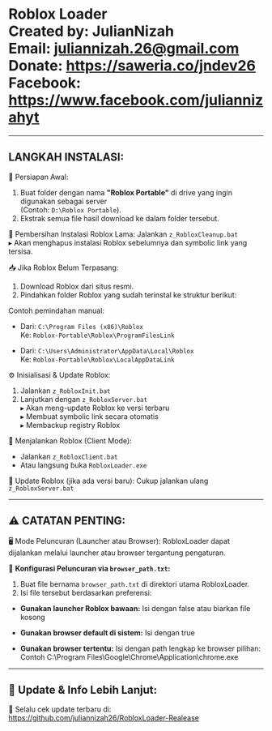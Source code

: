 Roblox Loader  
Created by: JulianNizah  
Email: juliannizah.26@gmail.com  
Donate: https://saweria.co/jndev26  
Facebook: https://www.facebook.com/juliannizahyt  
===================================================

-----------------------------------------
LANGKAH INSTALASI:
-----------------------------------------

📁 Persiapan Awal:
1. Buat folder dengan nama **"Roblox Portable"** di drive yang ingin digunakan sebagai server  
   (Contoh: `D:\Roblox Portable`).
2. Ekstrak semua file hasil download ke dalam folder tersebut.

🧹 Pembersihan Instalasi Roblox Lama:
Jalankan `z_RobloxCleanup.bat`  
▸ Akan menghapus instalasi Roblox sebelumnya dan symbolic link yang tersisa.

📥 Jika Roblox Belum Terpasang:
1. Download Roblox dari situs resmi.
2. Pindahkan folder Roblox yang sudah terinstal ke struktur berikut:

Contoh pemindahan manual:
- Dari: `C:\Program Files (x86)\Roblox`  
  Ke: `Roblox-Portable\Roblox\ProgramFilesLink`

- Dari: `C:\Users\Administrator\AppData\Local\Roblox`  
  Ke: `Roblox-Portable\Roblox\LocalAppDataLink`

⚙️ Inisialisasi & Update Roblox:
1. Jalankan `z_RobloxInit.bat`
2. Lanjutkan dengan `z_RobloxServer.bat`  
▸ Akan meng-update Roblox ke versi terbaru  
▸ Membuat symbolic link secara otomatis  
▸ Membackup registry Roblox

🚀 Menjalankan Roblox (Client Mode):
- Jalankan `z_RobloxClient.bat`  
- Atau langsung buka `RobloxLoader.exe`

🔄 Update Roblox (jika ada versi baru):
Cukup jalankan ulang `z_RobloxServer.bat`

-----------------------------------------
⚠️ CATATAN PENTING:
-----------------------------------------

🖥️ Mode Peluncuran (Launcher atau Browser):
RobloxLoader dapat dijalankan melalui launcher atau browser tergantung pengaturan.

🔧 **Konfigurasi Peluncuran via `browser_path.txt`:**

1. Buat file bernama `browser_path.txt` di direktori utama RobloxLoader.
2. Isi file tersebut berdasarkan preferensi:

- **Gunakan launcher Roblox bawaan:**
Isi dengan false atau biarkan file kosong

- **Gunakan browser default di sistem:**
Isi dengan true

- **Gunakan browser tertentu:**
Isi dengan path lengkap ke browser pilihan:
Contoh C:\Program Files\Google\Chrome\Application\chrome.exe

-----------------------------------------
📌 Update & Info Lebih Lanjut:
-----------------------------------------

🔗 Selalu cek update terbaru di:
https://github.com/juliannizah26/RobloxLoader-Realease

